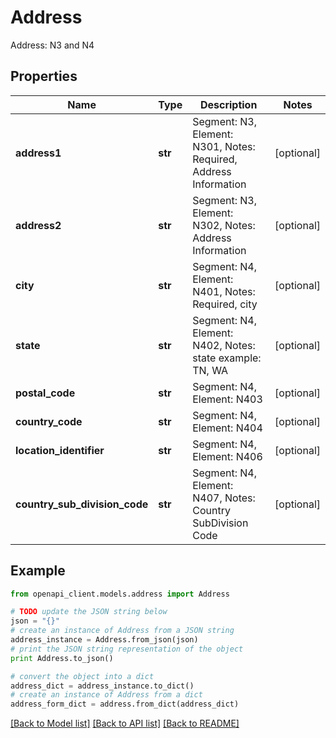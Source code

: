 # Address

Address: N3 and N4

## Properties
Name | Type | Description | Notes
------------ | ------------- | ------------- | -------------
**address1** | **str** | Segment: N3, Element: N301, Notes: Required, Address Information | [optional] 
**address2** | **str** | Segment: N3, Element: N302, Notes: Address Information | [optional] 
**city** | **str** | Segment: N4, Element: N401, Notes: Required, city | [optional] 
**state** | **str** | Segment: N4, Element: N402, Notes: state example: TN, WA | [optional] 
**postal_code** | **str** | Segment: N4, Element: N403 | [optional] 
**country_code** | **str** | Segment: N4, Element: N404 | [optional] 
**location_identifier** | **str** | Segment: N4, Element: N406 | [optional] 
**country_sub_division_code** | **str** | Segment: N4, Element: N407, Notes: Country SubDivision Code | [optional] 

## Example

```python
from openapi_client.models.address import Address

# TODO update the JSON string below
json = "{}"
# create an instance of Address from a JSON string
address_instance = Address.from_json(json)
# print the JSON string representation of the object
print Address.to_json()

# convert the object into a dict
address_dict = address_instance.to_dict()
# create an instance of Address from a dict
address_form_dict = address.from_dict(address_dict)
```
[[Back to Model list]](../README.md#documentation-for-models) [[Back to API list]](../README.md#documentation-for-api-endpoints) [[Back to README]](../README.md)


